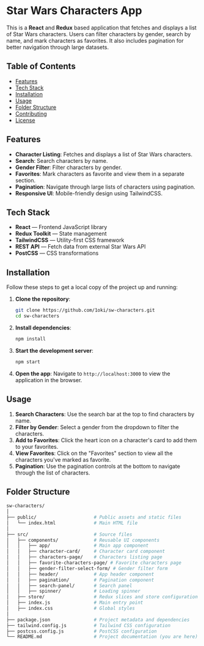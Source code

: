# Star Wars Characters App

This is a **React** and **Redux** based application that fetches and displays a list of Star Wars characters. Users can filter characters by gender, search by name, and mark characters as favorites. It also includes pagination for better navigation through large datasets.

## Table of Contents

- [Features](#features)
- [Tech Stack](#tech-stack)
- [Installation](#installation)
- [Usage](#usage)
- [Folder Structure](#folder-structure)
- [Contributing](#contributing)
- [License](#license)

## Features

- **Character Listing**: Fetches and displays a list of Star Wars characters.
- **Search**: Search characters by name.
- **Gender Filter**: Filter characters by gender.
- **Favorites**: Mark characters as favorite and view them in a separate section.
- **Pagination**: Navigate through large lists of characters using pagination.
- **Responsive UI**: Mobile-friendly design using TailwindCSS.

## Tech Stack

- **React** — Frontend JavaScript library
- **Redux Toolkit** — State management
- **TailwindCSS** — Utility-first CSS framework
- **REST API** — Fetch data from external Star Wars API
- **PostCSS** — CSS transformations

## Installation

Follow these steps to get a local copy of the project up and running:

1. **Clone the repository**:
    ```bash
    git clone https://github.com/1oki/sw-characters.git
    cd sw-characters
    ```

2. **Install dependencies**:
    ```bash
    npm install
    ```

3. **Start the development server**:
    ```bash
    npm start
    ```

4. **Open the app**:
    Navigate to `http://localhost:3000` to view the application in the browser.

## Usage

1. **Search Characters**: Use the search bar at the top to find characters by name.
2. **Filter by Gender**: Select a gender from the dropdown to filter the characters.
3. **Add to Favorites**: Click the heart icon on a character's card to add them to your favorites.
4. **View Favorites**: Click on the "Favorites" section to view all the characters you've marked as favorite.
5. **Pagination**: Use the pagination controls at the bottom to navigate through the list of characters.

## Folder Structure

```bash
sw-characters/
│
├── public/                     # Public assets and static files
│   └── index.html              # Main HTML file
│
├── src/                        # Source files
│   ├── components/             # Reusable UI components
│   │   ├── app/                # Main app component
│   │   ├── character-card/     # Character card component
│   │   ├── characters-page/    # Characters listing page
│   │   ├── favorite-characters-page/ # Favorite characters page
│   │   ├── gender-filter-select-form/ # Gender filter form
│   │   ├── header/             # App header component
│   │   ├── pagination/         # Pagination component
│   │   ├── search-panel/       # Search panel
│   │   ├── spinner/            # Loading spinner
│   ├── store/                  # Redux slices and store configuration
│   ├── index.js                # Main entry point
│   ├── index.css               # Global styles
│
├── package.json                # Project metadata and dependencies
├── tailwind.config.js          # Tailwind CSS configuration
├── postcss.config.js           # PostCSS configuration
└── README.md                   # Project documentation (you are here)


